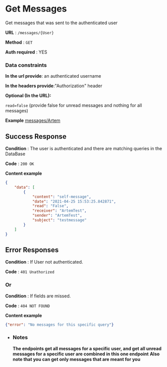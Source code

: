 # Get Messages

Get messages that was sent to the authenticated user

**URL** : ``/messages/{User}``

**Method** : `GET`

**Auth required** : YES

### Data constraints

**In the url provide**: an authenticated username

**In the headers provide**:"Authorization" header

**Optional (In the URL):**
 
   `read=false` (provide false for unread messages and nothing for all messages)


**Example** 
[messages/Artem](https://flask-message-system.herokuapp.com/messages/ArtemTest)

## Success Response

**Condition** : The user is authenticated and there are matching queries in the DataBase

**Code** : `200 OK`

**Content example**

```json
{
    "data": [
        {
            "content": "self-message",
            "date": "2021-04-25 15:53:25.842871",
            "read": "False",
            "receiver": "ArtemTest",
            "sender": "ArtemTest",
            "subject": "testmessage"
        }
    ]
}
```

## Error Responses

**Condition** : If User not authenticated.

**Code** : `401 Unathorized`


### Or

**Condition** : If fields are missed.

**Code** : `404 NOT FOUND`

**Content example**

```json
{"error": "No messages for this specific query"}
```

* ### Notes

    **The endpoints get all messages for a specific user, and get all unread messages for a specific user 
are combined in this one endpoint**
    **Also note that you can get only messages that are meant for you**
